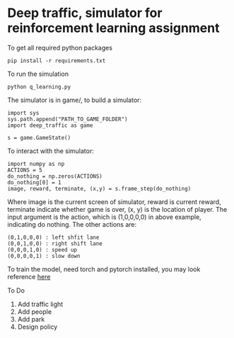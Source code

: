 # Deep traffic, simulator for reinforcement learning assignment

To get all required python packages

    pip install -r requirements.txt

To run the simulation

    python q_learning.py

The simulator is in game/, to build a simulator:

    import sys
    sys.path.append("PATH_TO_GAME_FOLDER")
    import deep_traffic as game
    
    s = game.GameState()

To interact with the simulator:

    import numpy as np
    ACTIONS = 5
    do_nothing = np.zeros(ACTIONS)
	do_nothing[0] = 1
    image, reward, terminate, (x,y) = s.frame_step(do_nothing)

Where image is the current screen of simulator, reward is current reward, terminate indicate whether game is over, (x, y) is the location of player. The input argument is the action, which is (1,0,0,0,0) in above example, indicating do nothing. The other actions are:

    (0,1,0,0,0) : left shfit lane
    (0,0,1,0,0) : right shift lane
    (0,0,0,1,0) : speed up
    (0,0,0,0,1) : slow down

To train the model, need torch and pytorch installed, you may look reference [here](http://pytorch.org/tutorials/intermediate/reinforcement_q_learning.html)

To Do 
   1. Add traffic light
   2. Add people
   3. Add park
   4. Design policy

